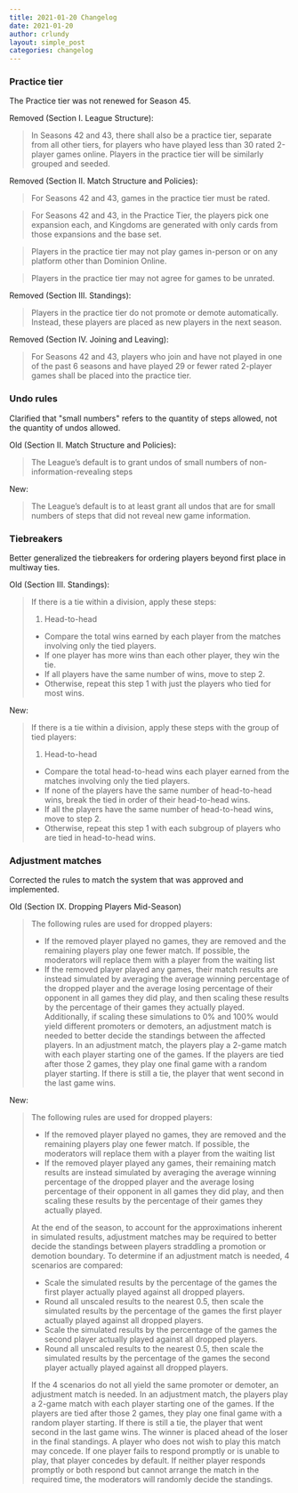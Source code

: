 ```yaml
---
title: 2021-01-20 Changelog
date: 2021-01-20
author: crlundy
layout: simple_post
categories: changelog
---
```

### Practice tier

The Practice tier was not renewed for Season 45.

Removed (Section I. League Structure):

> In Seasons 42 and 43, there shall also be a practice tier, separate from all other tiers, for players who have played less than 30 rated 2-player games online. Players in the practice tier will be similarly grouped and seeded.

Removed (Section II. Match Structure and Policies):

> For Seasons 42 and 43, games in the practice tier must be rated.

> For Seasons 42 and 43, in the Practice Tier, the players pick one expansion each, and Kingdoms are generated with only cards from those expansions and the base set.

> Players in the practice tier may not play games in-person or on any platform other than Dominion Online.

> Players in the practice tier may not agree for games to be unrated.

Removed (Section III. Standings):

> Players in the practice tier do not promote or demote automatically. Instead, these players are placed as new players in the next season.

Removed (Section IV. Joining and Leaving):

> For Seasons 42 and 43, players who join and have not played in one of the past 6 seasons and have played 29 or fewer rated 2-player games shall be placed into the practice tier.


### Undo rules

Clarified that "small numbers" refers to the quantity of steps allowed, not the quantity of undos allowed.

Old (Section II. Match Structure and Policies):

> The League’s default is to grant undos of small numbers of non-information-revealing steps

New:

> The League’s default is to at least grant all undos that are for small numbers of steps that did not reveal new game information.


### Tiebreakers

Better generalized the tiebreakers for ordering players beyond first place in multiway ties.

Old (Section III. Standings):
> If there is a tie within a division, apply these steps:
> 1. Head-to-head
> * Compare the total wins earned by each player from the matches involving only the tied players.
> * If one player has more wins than each other player, they win the tie.
> * If all players have the same number of wins, move to step 2.
> * Otherwise, repeat this step 1 with just the players who tied for most wins.

New:
>If there is a tie within a division, apply these steps with the group of tied players:
> 1. Head-to-head
> * Compare the total head-to-head wins each player earned from the matches involving only the tied players.
> * If none of the players have the same number of head-to-head wins, break the tied in order of their head-to-head wins.
> * If all the players have the same number of head-to-head wins, move to step 2.
> * Otherwise, repeat this step 1 with each subgroup of players who are tied in head-to-head wins.


### Adjustment matches

Corrected the rules to match the system that was approved and implemented.

Old (Section IX. Dropping Players Mid-Season)

> The following rules are used for dropped players:
> * If the removed player played no games, they are removed and the remaining players play one fewer match. If possible, the moderators will replace them with a player from the waiting list
> * If the removed player played any games, their match results are instead simulated by averaging the average winning percentage of the dropped player and the average losing percentage of their opponent in all games they did play, and then scaling these results by the percentage of their games they actually played. Additionally, if scaling these simulations to 0% and 100% would yield different promoters or demoters, an adjustment match is needed to better decide the standings between the affected players. In an adjustment match, the players play a 2-game match with each player starting one of the games. If the players are tied after those 2 games, they play one final game with a random player starting. If there is still a tie, the player that went second in the last game wins.

New:

>The following rules are used for dropped players:
> * If the removed player played no games, they are removed and the remaining players play one fewer match. If possible, the moderators will replace them with a player from the waiting list
> * If the removed player played any games, their remaining match results are instead simulated by averaging the average winning percentage of the dropped player and the average losing percentage of their opponent in all games they did play, and then scaling these results by the percentage of their games they actually played.
>
> At the end of the season, to account for the approximations inherent in simulated results, adjustment matches may be required to better decide the standings between players straddling a promotion or demotion boundary. To determine if an adjustment match is needed, 4 scenarios are compared:
> * Scale the simulated results by the percentage of the games the first player actually played against all dropped players.
> * Round all unscaled results to the nearest 0.5, then scale the simulated results by the percentage of the games the first player actually played against all dropped players.
> * Scale the simulated results by the percentage of the games the second player actually played against all dropped players.
> * Round all unscaled results to the nearest 0.5, then scale the simulated results by the percentage of the games the second player actually played against all dropped players.
>
> If the 4 scenarios do not all yield the same promoter or demoter, an adjustment match is needed. In an adjustment match, the players play a 2-game match with each player starting one of the games. If the players are tied after those 2 games, they play one final game with a random player starting. If there is still a tie, the player that went second in the last game wins. The winner is placed ahead of the loser in the final standings. A player who does not wish to play this match may concede. If one player fails to respond promptly or is unable to play, that player concedes by default. If neither player responds promptly or both respond but cannot arrange the match in the required time, the moderators will randomly decide the standings.

